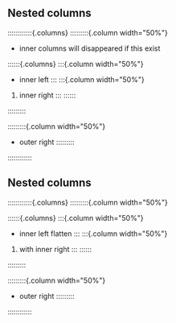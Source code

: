 ## Nested columns

::::::::::::{.columns}
:::::::::{.column width="50%"}

- inner columns will disappeared if this exist

::::::{.columns}
:::{.column width="50%"}
- inner left
:::
:::{.column width="50%"}
1. inner right
:::
::::::

:::::::::

:::::::::{.column width="50%"}
- outer right
:::::::::

::::::::::::

## Nested columns

::::::::::::{.columns}
:::::::::{.column width="50%"}

::::::{.columns}
:::{.column width="50%"}
- inner left flatten
:::
:::{.column width="50%"}
1. with inner right
:::
::::::

:::::::::

:::::::::{.column width="50%"}
- outer right
:::::::::

::::::::::::

